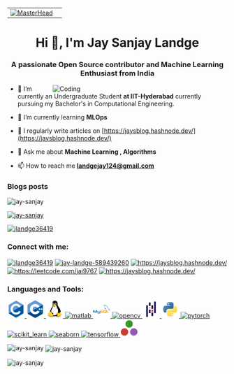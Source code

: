 | | |
| :---: | :---: |
| [![MasterHead](https://indusuni.ac.in/uploads/blogs/iite/Understanding%20the%20Hype%20Around%20Machine%20Learning.gif)](https://rishavchanda.io) |


<h1 align="center">Hi 👋, I'm Jay Sanjay Landge</h1>
<h3 align="center">A passionate Open Source contributor and Machine Learning Enthusiast from India</h3>
<img align="right" alt="Coding" width="400" src="https://cdn.dribbble.com/users/5690231/screenshots/16191500/media/4fbd0ec22f13a3521bb37cc5fe8b1cb3.gif">


- 🔭 I’m currently an Undergraduate Student **at IIT-Hyderabad** currently pursuing my Bachelor's in Computational Engineering.

- 🌱 I’m currently learning **MLOps**

- 📝 I regularly write articles on [https://jaysblog.hashnode.dev/](https://jaysblog.hashnode.dev/)

- 💬 Ask me about **Machine Learning , Algorithms**

- 📫 How to reach me **landgejay124@gmail.com**

### Blogs posts
<!-- BLOG-POST-LIST:START -->
<!-- BLOG-POST-LIST:END -->

<p align="left"> <img src="https://komarev.com/ghpvc/?username=jay-sanjay&label=Profile%20views&color=0e75b6&style=flat" alt="jay-sanjay" /> </p>

<p align="left"> <a href="https://github.com/ryo-ma/github-profile-trophy"><img src="https://github-profile-trophy.vercel.app/?username=jay-sanjay" alt="jay-sanjay" /></a> </p>

<p align="left"> <a href="https://twitter.com/jlandge36419" target="blank"><img src="https://img.shields.io/twitter/follow/jlandge36419?logo=twitter&style=for-the-badge" alt="jlandge36419" /></a> </p>

<h3 align="left">Connect with me:</h3>
<p align="left">
<a href="https://twitter.com/jlandge36419" target="blank"><img align="center" src="https://raw.githubusercontent.com/rahuldkjain/github-profile-readme-generator/master/src/images/icons/Social/twitter.svg" alt="jlandge36419" height="30" width="40" /></a>
<a href="https://linkedin.com/in/jay-landge-589439260" target="blank"><img align="center" src="https://raw.githubusercontent.com/rahuldkjain/github-profile-readme-generator/master/src/images/icons/Social/linked-in-alt.svg" alt="jay-landge-589439260" height="30" width="40" /></a>
<a href="https://hashnode.com/https://jaysblog.hashnode.dev/" target="blank"><img align="center" src="https://raw.githubusercontent.com/rahuldkjain/github-profile-readme-generator/master/src/images/icons/Social/hashnode.svg" alt="https://jaysblog.hashnode.dev/" height="30" width="40" /></a>
<a href="https://www.leetcode.com/https://leetcode.com/jai9767" target="blank"><img align="center" src="https://raw.githubusercontent.com/rahuldkjain/github-profile-readme-generator/master/src/images/icons/Social/leet-code.svg" alt="https://leetcode.com/jai9767" height="30" width="40" /></a>
<a href="/https://jaysblog.hashnode.dev/" target="blank"><img align="center" src="https://raw.githubusercontent.com/rahuldkjain/github-profile-readme-generator/master/src/images/icons/Social/rss.svg" alt="https://jaysblog.hashnode.dev/" height="30" width="40" /></a>
</p>

<h3 align="left">Languages and Tools:</h3>
<p align="left"> <a href="https://www.cprogramming.com/" target="_blank" rel="noreferrer"> <img src="https://raw.githubusercontent.com/devicons/devicon/master/icons/c/c-original.svg" alt="c" width="40" height="40"/> </a> <a href="https://www.w3schools.com/cpp/" target="_blank" rel="noreferrer"> <img src="https://raw.githubusercontent.com/devicons/devicon/master/icons/cplusplus/cplusplus-original.svg" alt="cplusplus" width="40" height="40"/> </a> <a href="https://www.linux.org/" target="_blank" rel="noreferrer"> <img src="https://raw.githubusercontent.com/devicons/devicon/master/icons/linux/linux-original.svg" alt="linux" width="40" height="40"/> </a> <a href="https://www.mathworks.com/" target="_blank" rel="noreferrer"> <img src="https://upload.wikimedia.org/wikipedia/commons/2/21/Matlab_Logo.png" alt="matlab" width="40" height="40"/> </a> <a href="https://www.mysql.com/" target="_blank" rel="noreferrer"> <img src="https://raw.githubusercontent.com/devicons/devicon/master/icons/mysql/mysql-original-wordmark.svg" alt="mysql" width="40" height="40"/> </a> <a href="https://opencv.org/" target="_blank" rel="noreferrer"> <img src="https://www.vectorlogo.zone/logos/opencv/opencv-icon.svg" alt="opencv" width="40" height="40"/> </a> <a href="https://pandas.pydata.org/" target="_blank" rel="noreferrer"> <img src="https://raw.githubusercontent.com/devicons/devicon/2ae2a900d2f041da66e950e4d48052658d850630/icons/pandas/pandas-original.svg" alt="pandas" width="40" height="40"/> </a> <a href="https://www.python.org" target="_blank" rel="noreferrer"> <img src="https://raw.githubusercontent.com/devicons/devicon/master/icons/python/python-original.svg" alt="python" width="40" height="40"/> </a> <a href="https://pytorch.org/" target="_blank" rel="noreferrer"> <img src="https://www.vectorlogo.zone/logos/pytorch/pytorch-icon.svg" alt="pytorch" width="40" height="40"/> </a> <a href="https://scikit-learn.org/" target="_blank" rel="noreferrer"> <img src="https://upload.wikimedia.org/wikipedia/commons/0/05/Scikit_learn_logo_small.svg" alt="scikit_learn" width="40" height="40"/> </a> <a href="https://seaborn.pydata.org/" target="_blank" rel="noreferrer"> <img src="https://seaborn.pydata.org/_images/logo-mark-lightbg.svg" alt="seaborn" width="40" height="40"/> </a> <a href="https://www.tensorflow.org" target="_blank" rel="noreferrer"> <img src="https://www.vectorlogo.zone/logos/tensorflow/tensorflow-icon.svg" alt="tensorflow" width="40" height="40"/> <a href="https://julialang.org/" target="_blank" rel="noreferrer"> <img src="https://raw.githubusercontent.com/devicons/devicon/master/icons/julia/julia-original.svg" alt="julia" width="40" height="40"/> </a></a> </p>


<p><img align="left" src="https://github-readme-stats.vercel.app/api/top-langs?username=jay-sanjay&show_icons=true&locale=en&layout=compact" alt="jay-sanjay" /></p>

<p>&nbsp;<img align="center" src="https://github-readme-stats.vercel.app/api?username=jay-sanjay&show_icons=true&locale=en" alt="jay-sanjay" /></p>

<p><img align="center" src="https://github-readme-streak-stats.herokuapp.com/?user=jay-sanjay&" alt="jay-sanjay" /></p>

